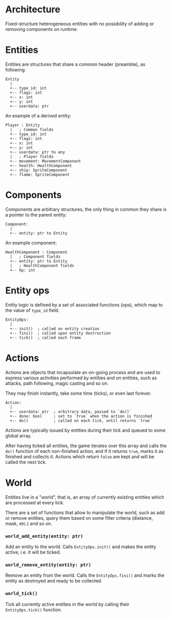 Architecture
===

Fixed-structure heterogeneous entities with no possibility of adding or removing
components on runtime.

# Entities
Entities are structures that share a common header (preamble), as following:

    Entity
      |
      +-- type_id: int
      +-- flags: int
      +-- x: int
      +-- y: int
      +-- userdata: ptr

An example of a derived entity:

    Player : Entity
      |   ; Common fields
      +-- type_id: int
      +-- flags: int
      +-- x: int
      +-- y: int
      +-- userdata: ptr to any
      |   ; Player fields
      +-- movement: MovementComponent
      +-- health: HealthComponent
      +-- ship: SpriteComponent
      +-- flame: SpriteComponent


# Components
Components are arbitrary structures, the only thing in common they share is a
pointer to the parent entity:

    Component:
      |
      +-- entity: ptr to Entity


An example component:

    HealthComponent : Component
      |   ; Component fields
      +-- entity: ptr to Entity
      |   ; HealthComponent fields
      +-- hp: int


# Entity ops
Entity logic is defined by a set of associated functions (ops), which map to the
value of `type_id` field.

    EntityOps:
      |
      +-- init()  ; called on entity creation
      +-- fini()  ; called upon entity destruction
      +-- tick()  ; called each frame


# Actions
Actions are objects that incapsulate an on-going process and are used to express
various activities performed by entities and on entities, such as attacks, path
following, magic casting and so on.

They may finish instantly, take some time (ticks), or even last forever.

    Action:
      |
      +-- userdata: ptr  ; arbitrary data, passed to `do()`
      +-- done: bool     ; set to `true` when the action is finished
      +-- do()           ; called on each tick, until returns `true`

Actions are typically issued by entities during their tick and queued to some
global array.

After having ticked all entities, the game iterates over this array and calls
the `do()` function of each non-finished action, and if it returns `true`, marks
it as finished and collects it. Actions which return `false` are kept and will
be called the next tick.


# World
Entities live in a "world", that is, an array of currently existing entities
which are processed at every tick.

There are a set of functions that allow to manipulate the world, such as add or
remove entities, query them based on some filter criteria (distance, mask, etc.)
and so on.

### `world_add_entity(entity: ptr)`
Add an entity to the world. Calls `EntityOps.init()` and makes the entity active, i.e. it will be ticked.

### `world_remove_entity(entity: ptr)`
Remove an entity from the world. Calls the `EntityOps.fini()` and marks the entity as destroyed and ready to be collected.

### `world_tick()`
Tick all currently active entities in the world by calling their `EntityOps.tick()` function.
